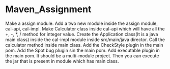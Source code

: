 # Maven_Assignment
Make a assign module.
Add a two new module inside the assign module, cal-api, cal-impl.
Make Calculator class inside cal-api which will have all the +, -, *, / method for integer value.
Create the Application class(It is a java main class) inside the cal-impl module inside src/main/java director.
Call the calculator method inside main class.
Add the CheckStyle plugin in the main pom.
Add the Spot bug plugin sin the main pom.
Add executable plugin in the main pom.
It should be a multi-module project.
Then you can execute the jar that is present in module which has main class.
